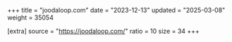 +++
title = "joodaloop.com"
date = "2023-12-13"
updated = "2025-03-08"
weight = 35054

[extra]
source = "https://joodaloop.com/"
ratio = 10
size = 34
+++
